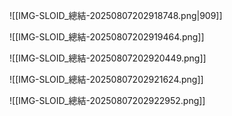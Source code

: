 

![[IMG-SLOID_總結-20250807202918748.png|909]]




![[IMG-SLOID_總結-20250807202919464.png]]



![[IMG-SLOID_總結-20250807202920449.png]]


![[IMG-SLOID_總結-20250807202921624.png]]


![[IMG-SLOID_總結-20250807202922952.png]]